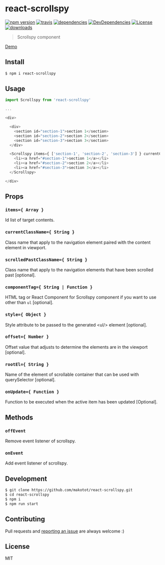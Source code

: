 # react-scrollspy

[![npm version](https://img.shields.io/npm/v/react-scrollspy.svg?style=flat-square)](https://www.npmjs.com/package/react-scrollspy)
[![travis](http://img.shields.io/travis/makotot/react-scrollspy.svg?style=flat-square)](https://travis-ci.org/makotot/react-scrollspy)
[![dependencies](http://img.shields.io/david/makotot/react-scrollspy.svg?style=flat-square)](https://github.com/makotot/react-scrollspy)
[![DevDependencies](http://img.shields.io/david/dev/makotot/react-scrollspy.svg?style=flat-square)](https://github.com/makotot/react-scrollspy)
[![License](http://img.shields.io/npm/l/react-scrollspy.svg?style=flat-square)](https://github.com/makotot/react-scrollspy)
[![downloads](https://img.shields.io/npm/dm/react-scrollspy.svg?style=flat-square)](https://www.npmjs.com/package/react-scrollspy)

> Scrollspy component

[Demo](http://makotot.github.io/react-scrollspy/)

## Install

```sh
$ npm i react-scrollspy
```


## Usage

```js
import Scrollspy from 'react-scrollspy'

...

<div>

  <div>
    <section id="section-1">section 1</section>
    <section id="section-2">section 2</section>
    <section id="section-3">section 3</section>
  </div>

  <Scrollspy items={ ['section-1', 'section-2', 'section-3'] } currentClassName="is-current">
    <li><a href="#section-1">section 1</a></li>
    <li><a href="#section-2">section 2</a></li>
    <li><a href="#section-3">section 3</a></li>
  </Scrollspy>

</div>
```


## Props

### `items={ Array }`

Id list of target contents.

### `currentClassName={ String }`

Class name that apply to the navigation element paired with the content element in viewport.

### `scrolledPastClassName={ String }`

Class name that apply to the navigation elements that have been scrolled past [optional].

### `componentTag={ String | Function }`

HTML tag or React Component for Scrollspy component if you want to use other than `ul` [optional].

### `style={ Object }`

Style attribute to be passed to the generated &lt;ul/&gt; element [optional].

### `offset={ Number }`

Offset value that adjusts to determine the elements are in the viewport [optional].

### `rootEl={ String }`

Name of the element of scrollable container that can be used with querySelector [optional].

### `onUpdate={ Function }`

Function to be executed when the active item has been updated [Optional].

## Methods

### `offEvent`

Remove event listener of scrollspy.

### `onEvent`

Add event listener of scrollspy.


## Development

```sh
$ git clone https://github.com/makotot/react-scrollspy.git
$ cd react-scrollspy
$ npm i
$ npm run start
```

## Contributing

Pull requests and [reporting an issue](https://github.com/makotot/react-scrollspy/issues/new) are always welcome :)


## License

MIT
